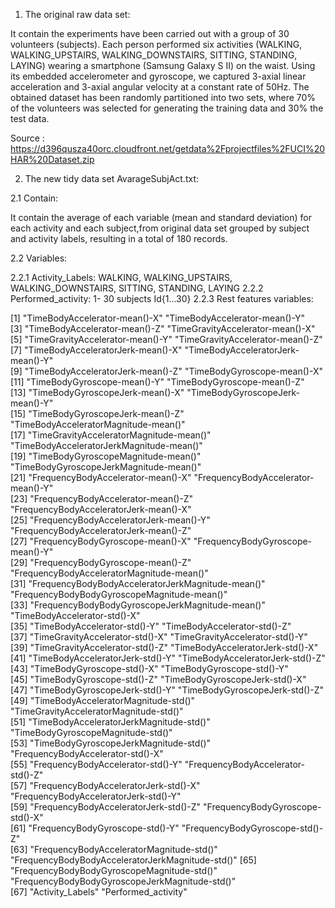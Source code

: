 1. The original raw data set:

It contain the experiments have been carried out with a group of 30 volunteers (subjects).
Each person performed six activities (WALKING, WALKING_UPSTAIRS, WALKING_DOWNSTAIRS, SITTING, STANDING, LAYING) 
wearing a smartphone (Samsung Galaxy S II) on the waist. Using its embedded accelerometer and gyroscope, we captured 
3-axial linear acceleration and 3-axial angular velocity at a constant rate of 50Hz. 
The obtained dataset has been randomly partitioned into two sets, where 70% of the volunteers was selected for generating 
the training data and 30% the test data. 


Source : https://d396qusza40orc.cloudfront.net/getdata%2Fprojectfiles%2FUCI%20HAR%20Dataset.zip

2. The new tidy data set AvarageSubjAct.txt:

2.1 Contain:

It contain the average of each variable (mean and standard deviation) for each activity and each subject,from original data set 
grouped by subject and activity labels, resulting in a total of 180 records.

2.2 Variables:

2.2.1 Activity_Labels: WALKING, WALKING_UPSTAIRS, WALKING_DOWNSTAIRS, SITTING, STANDING, LAYING
2.2.2 Performed_activity: 1- 30 subjects Id{1...30}
2.2.3 Rest features variables:

 [1] "TimeBodyAccelerator-mean()-X"                     "TimeBodyAccelerator-mean()-Y"                    
 [3] "TimeBodyAccelerator-mean()-Z"                     "TimeGravityAccelerator-mean()-X"                 
 [5] "TimeGravityAccelerator-mean()-Y"                  "TimeGravityAccelerator-mean()-Z"                 
 [7] "TimeBodyAcceleratorJerk-mean()-X"                 "TimeBodyAcceleratorJerk-mean()-Y"                
 [9] "TimeBodyAcceleratorJerk-mean()-Z"                 "TimeBodyGyroscope-mean()-X"                      
[11] "TimeBodyGyroscope-mean()-Y"                       "TimeBodyGyroscope-mean()-Z"                      
[13] "TimeBodyGyroscopeJerk-mean()-X"                   "TimeBodyGyroscopeJerk-mean()-Y"                  
[15] "TimeBodyGyroscopeJerk-mean()-Z"                   "TimeBodyAcceleratorMagnitude-mean()"             
[17] "TimeGravityAcceleratorMagnitude-mean()"           "TimeBodyAcceleratorJerkMagnitude-mean()"         
[19] "TimeBodyGyroscopeMagnitude-mean()"                "TimeBodyGyroscopeJerkMagnitude-mean()"           
[21] "FrequencyBodyAccelerator-mean()-X"                "FrequencyBodyAccelerator-mean()-Y"               
[23] "FrequencyBodyAccelerator-mean()-Z"                "FrequencyBodyAcceleratorJerk-mean()-X"           
[25] "FrequencyBodyAcceleratorJerk-mean()-Y"            "FrequencyBodyAcceleratorJerk-mean()-Z"           
[27] "FrequencyBodyGyroscope-mean()-X"                  "FrequencyBodyGyroscope-mean()-Y"                 
[29] "FrequencyBodyGyroscope-mean()-Z"                  "FrequencyBodyAcceleratorMagnitude-mean()"        
[31] "FrequencyBodyBodyAcceleratorJerkMagnitude-mean()" "FrequencyBodyBodyGyroscopeMagnitude-mean()"      
[33] "FrequencyBodyBodyGyroscopeJerkMagnitude-mean()"   "TimeBodyAccelerator-std()-X"                     
[35] "TimeBodyAccelerator-std()-Y"                      "TimeBodyAccelerator-std()-Z"                     
[37] "TimeGravityAccelerator-std()-X"                   "TimeGravityAccelerator-std()-Y"                  
[39] "TimeGravityAccelerator-std()-Z"                   "TimeBodyAcceleratorJerk-std()-X"                 
[41] "TimeBodyAcceleratorJerk-std()-Y"                  "TimeBodyAcceleratorJerk-std()-Z"                 
[43] "TimeBodyGyroscope-std()-X"                        "TimeBodyGyroscope-std()-Y"                       
[45] "TimeBodyGyroscope-std()-Z"                        "TimeBodyGyroscopeJerk-std()-X"                   
[47] "TimeBodyGyroscopeJerk-std()-Y"                    "TimeBodyGyroscopeJerk-std()-Z"                   
[49] "TimeBodyAcceleratorMagnitude-std()"               "TimeGravityAcceleratorMagnitude-std()"           
[51] "TimeBodyAcceleratorJerkMagnitude-std()"           "TimeBodyGyroscopeMagnitude-std()"                
[53] "TimeBodyGyroscopeJerkMagnitude-std()"             "FrequencyBodyAccelerator-std()-X"                
[55] "FrequencyBodyAccelerator-std()-Y"                 "FrequencyBodyAccelerator-std()-Z"                
[57] "FrequencyBodyAcceleratorJerk-std()-X"             "FrequencyBodyAcceleratorJerk-std()-Y"            
[59] "FrequencyBodyAcceleratorJerk-std()-Z"             "FrequencyBodyGyroscope-std()-X"                  
[61] "FrequencyBodyGyroscope-std()-Y"                   "FrequencyBodyGyroscope-std()-Z"                  
[63] "FrequencyBodyAcceleratorMagnitude-std()"          "FrequencyBodyBodyAcceleratorJerkMagnitude-std()" 
[65] "FrequencyBodyBodyGyroscopeMagnitude-std()"        "FrequencyBodyBodyGyroscopeJerkMagnitude-std()"   
[67] "Activity_Labels"                                  "Performed_activity" 




